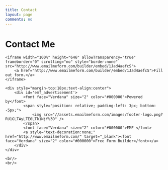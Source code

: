```yaml
---
title: Contact
layout: page
comments: no
---
```


<script type="text/javascript">
	var tpj=jQuery;
	tpj.noConflict();
	tpj(document).ready(function() {
		tpj('.contact_tab').attr('class', 'current_page_item');})
</script>
<div class="middle_inner">
	<h1>Contact Me</h1>

	<iframe width="100%" height="646" allowTransparency="true" frameborder="0" scrolling="no" style="border:none" src="http://www.emailmeform.com/builder/embed/1Jad4aefcS">
		<a href="http://www.emailmeform.com/builder/embed/1Jad4aefcS">Fill out form.</a>
	</iframe>

	<div style="margin-top:18px;text-align:center">
		<div id='emf_advertisement'>
			<font face="Verdana" size="2" color="#000000">Powered by</font>
			<span style="position: relative; padding-left: 3px; bottom: -5px;">
				<img src="//assets.emailmeform.com/images/footer-logo.png?RU1GLTAyLTE0LTk1NjY%3D" />
			</span>
			<font face="Verdana" size="2" color="#000000">EMF </font>
			<a style="text-decoration:none;" href="http://www.emailmeform.com/" target="_blank"><font face="Verdana" size="2" color="#000000">Free Form Builder</font></a>
		</div>
	</div>
	
	<br/>
	<br/>
</div>

